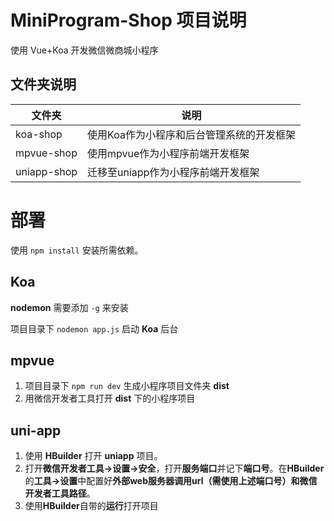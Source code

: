 # MiniProgram-Shop 项目说明

使用 Vue+Koa 开发微信微商城小程序

## 文件夹说明
| 文件夹      | 说明                                      |
| ----------- | ----------------------------------------- |
| koa-shop    | 使用Koa作为小程序和后台管理系统的开发框架 |
| mpvue-shop  | 使用mpvue作为小程序前端开发框架           |
| uniapp-shop | 迁移至uniapp作为小程序前端开发框架        |


# 部署

使用 `npm install` 安装所需依赖。

## Koa

**nodemon** 需要添加 `-g` 来安装

项目目录下 `nodemon app.js` 启动 **Koa** 后台

## mpvue

1. 项目目录下 `npm run dev` 生成小程序项目文件夹 **dist** 
2. 用微信开发者工具打开 **dist** 下的小程序项目

## uni-app

1. 使用 **HBuilder** 打开 **uniapp** 项目。
2. 打开**微信开发者工具->设置->安全**，打开**服务端口**并记下**端口号**。在**HBuilder**的**工具->设置**中配置好**外部web服务器调用url（需使用上述端口号）**和**微信开发者工具路径**。
3. 使用**HBuilder**自带的**运行**打开项目
